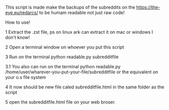 This script is made make the backups of the subreddits on the https://the-eye.eu/redarcs/ to be humam readable not just raw code!

How to use!

1 Extract the .zst file, ps on linux ark can extract it on mac or windows I don't know!

2 Open a terminal window on whoever you put this script

3 Run on the terminal python readable.py subredditfile

3.1 You also can run on the terminal python readable.py /home/user/wharever-you-put-your-file/subredditfile or the equivalent on your o.s file system

4 It now should be new file caled subredditfile.html in the same folder as the script

5 open the subredditfile.html file on your web broser.

